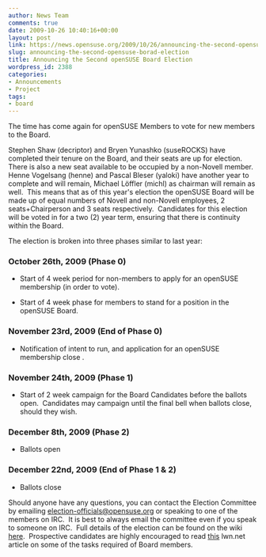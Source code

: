 ```yaml
---
author: News Team
comments: true
date: 2009-10-26 10:40:16+00:00
layout: post
link: https://news.opensuse.org/2009/10/26/announcing-the-second-opensuse-borad-election/
slug: announcing-the-second-opensuse-borad-election
title: Announcing the Second openSUSE Board Election
wordpress_id: 2388
categories:
- Announcements
- Project
tags:
- board
---
```


The time has come again for openSUSE Members to vote for new members to the Board.

Stephen Shaw (decriptor) and Bryen Yunashko (suseROCKS) have completed their tenure on the Board, and their seats are up for election.  There is also a new seat available to be occupied by a non-Novell member.  Henne Vogelsang (henne) and Pascal Bleser (yaloki) have another year to complete and will remain, Michael Löffler (michl) as chairman will remain as well.  This means that as of this year's election the openSUSE Board will be made up of equal numbers of Novell and non-Novell employees, 2 seats+Chairperson and 3 seats respectively.  Candidates for this election will be voted in for a two (2) year term, ensuring that there is continuity within the Board.

The election is broken into three phases similar to last year:


### October 26th, 2009 (Phase 0)





	
  * Start of 4 week period for non-members to apply for an openSUSE membership (in order to vote).

	
  * Start of 4 week phase for members to stand for a position in the openSUSE Board.




### November 23rd, 2009 (End of Phase 0)





	
  * Notification of intent to run, and application for an openSUSE membership close .




### November 24th, 2009 (Phase 1)





	
  * Start of 2 week campaign for the Board Candidates before the ballots open.  Candidates may campaign until the final bell when ballots close, should they wish.




### December 8th, 2009 (Phase 2)





	
  * Ballots open




### December 22nd, 2009 (End of Phase 1 & 2)





	
  * Ballots close


Should anyone have any questions, you can contact the Election Committee by emailing [election-officials@opensuse.org](mailto:election-officials@opensuse.org) or speaking to one of the members on IRC.  It is best to always email the committee even if you speak to someone on IRC.  Full details of the election can be found on the wiki [here](//en.opensuse.org/Board_Election/2009).  Prospective candidates are highly encouraged to read [this](//lwn.net/Articles/211548/) lwn.net article on some of the tasks required of Board members.
